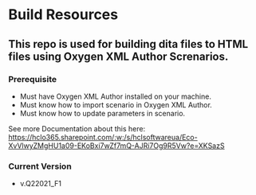 # Build Resources

## This repo is used for building dita files to HTML files using Oxygen XML Author Screnarios.

### Prerequisite

- Must have Oxygen XML Author installed on your machine.
- Must know how to import scenario in Oxygen XML Author.
- Must know how to update parameters in scenario.

See more Documentation about this here: https://hclo365.sharepoint.com/:w:/s/hclsoftwareua/Eco-XvVlwyZMgHU1a09-EKoBxi7wZf7mQ-AJRi7Og9R5Vw?e=XKSazS

### Current Version
- v.Q22021_F1 